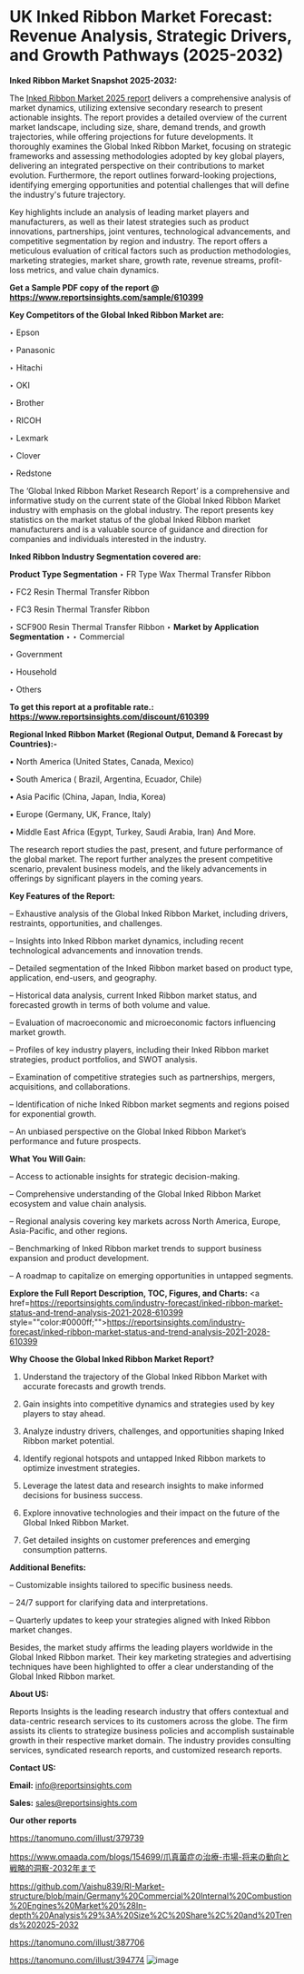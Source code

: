 # UK Inked Ribbon Market Forecast: Revenue Analysis, Strategic Drivers, and Growth Pathways (2025-2032)

<strong>Inked Ribbon Market Snapshot 2025-2032:</strong>

The <a href=https://www.reportsinsights.com/sample/610399>Inked Ribbon Market 2025 report</a> delivers a comprehensive analysis of market dynamics, utilizing extensive secondary research to present actionable insights. The report provides a detailed overview of the current market landscape, including size, share, demand trends, and growth trajectories, while offering projections for future developments. It thoroughly examines the Global Inked Ribbon Market, focusing on strategic frameworks and assessing methodologies adopted by key global players, delivering an integrated perspective on their contributions to market evolution. Furthermore, the report outlines forward-looking projections, identifying emerging opportunities and potential challenges that will define the industry's future trajectory.

Key highlights include an analysis of leading market players and manufacturers, as well as their latest strategies such as product innovations, partnerships, joint ventures, technological advancements, and competitive segmentation by region and industry. The report offers a meticulous evaluation of critical factors such as production methodologies, marketing strategies, market share, growth rate, revenue streams, profit-loss metrics, and value chain dynamics.

<strong>Get a Sample PDF copy of the report @ <a href=https://www.reportsinsights.com/sample/610399 style=color:#0000ff;>https://www.reportsinsights.com/sample/610399</a></strong>

<strong>Key Competitors of the Global Inked Ribbon Market are:</strong>

‣ Epson

‣ Panasonic

‣ Hitachi

‣ OKI

‣ Brother

‣ RICOH

‣ Lexmark

‣ Clover

‣ Redstone

The ‘Global Inked Ribbon Market Research Report’ is a comprehensive and informative study on the current state of the Global Inked Ribbon Market industry with emphasis on the global industry. The report presents key statistics on the market status of the global Inked Ribbon market manufacturers and is a valuable source of guidance and direction for companies and individuals interested in the industry.

<strong>Inked Ribbon Industry Segmentation covered are:</strong>

<strong>Product Type Segmentation</strong>
‣
FR Type Wax Thermal Transfer Ribbon

‣ FC2 Resin Thermal Transfer Ribbon

‣ FC3 Resin Thermal Transfer Ribbon

‣ SCF900 Resin Thermal Transfer Ribbon
‣ 
<strong>Market by Application Segmentation</strong>
‣
‣  Commercial

‣ Government

‣ Household

‣ Others

<strong>To get this report at a profitable rate.: <a href=https://www.reportsinsights.com/discount/610399 style=color:#0000ff;>https://www.reportsinsights.com/discount/610399</a></strong>

<strong>Regional Inked Ribbon Market (Regional Output, Demand &amp; Forecast by Countries):-</strong>

• North America (United States, Canada, Mexico)

• South America ( Brazil, Argentina, Ecuador, Chile)

• Asia Pacific (China, Japan, India, Korea)

• Europe (Germany, UK, France, Italy)

• Middle East Africa (Egypt, Turkey, Saudi Arabia, Iran) And More.

The research report studies the past, present, and future performance of the global market. The report further analyzes the present competitive scenario, prevalent business models, and the likely advancements in offerings by significant players in the coming years.

<strong>Key Features of the Report:</strong>

– Exhaustive analysis of the Global Inked Ribbon Market, including drivers, restraints, opportunities, and challenges.

– Insights into Inked Ribbon market dynamics, including recent technological advancements and innovation trends.

– Detailed segmentation of the Inked Ribbon market based on product type, application, end-users, and geography.

– Historical data analysis, current Inked Ribbon market status, and forecasted growth in terms of both volume and value.

– Evaluation of macroeconomic and microeconomic factors influencing market growth.

– Profiles of key industry players, including their Inked Ribbon market strategies, product portfolios, and SWOT analysis.

– Examination of competitive strategies such as partnerships, mergers, acquisitions, and collaborations.

– Identification of niche Inked Ribbon market segments and regions poised for exponential growth.

– An unbiased perspective on the Global Inked Ribbon Market’s performance and future prospects.

<strong>What You Will Gain:</strong>

– Access to actionable insights for strategic decision-making.

– Comprehensive understanding of the Global Inked Ribbon Market ecosystem and value chain analysis.

– Regional analysis covering key markets across North America, Europe, Asia-Pacific, and other regions.

– Benchmarking of Inked Ribbon market trends to support business expansion and product development.

– A roadmap to capitalize on emerging opportunities in untapped segments.

<strong>Explore the Full Report Description, TOC, Figures, and Charts:</strong>
<a href=https://reportsinsights.com/industry-forecast/inked-ribbon-market-status-and-trend-analysis-2021-2028-610399 style=""color:#0000ff;"">https://reportsinsights.com/industry-forecast/inked-ribbon-market-status-and-trend-analysis-2021-2028-610399</a>

<strong>Why Choose the Global Inked Ribbon Market Report?</strong>

1. Understand the trajectory of the Global Inked Ribbon Market with accurate forecasts and growth trends.

2. Gain insights into competitive dynamics and strategies used by key players to stay ahead.

3. Analyze industry drivers, challenges, and opportunities shaping Inked Ribbon market potential.

4. Identify regional hotspots and untapped Inked Ribbon markets to optimize investment strategies.

5. Leverage the latest data and research insights to make informed decisions for business success.

6. Explore innovative technologies and their impact on the future of the Global Inked Ribbon Market.

7. Get detailed insights on customer preferences and emerging consumption patterns.

<strong>Additional Benefits:</strong>

– Customizable insights tailored to specific business needs.

– 24/7 support for clarifying data and interpretations.

– Quarterly updates to keep your strategies aligned with Inked Ribbon market changes.

Besides, the market study affirms the leading players worldwide in the Global Inked Ribbon market. Their key marketing strategies and advertising techniques have been highlighted to offer a clear understanding of the Global Inked Ribbon market.

<strong><strong>About US</strong>:</strong>

Reports Insights is the leading research industry that offers contextual and data-centric research services to its customers across the globe. The firm assists its clients to strategize business policies and accomplish sustainable growth in their respective market domain. The industry provides consulting services, syndicated research reports, and customized research reports.

<strong>Contact US:</strong>

<p class=><b>Email:</b> <a href=mailto:info@reportsinsights.com>info@reportsinsights.com</a></p>
<p class=><b>Sales:</b> <a href=mailto:sales@reportsinsights.com>sales@reportsinsights.com</a></p>

<strong>Our other reports</strong>

<a href=https://tanomuno.com/illust/379739>https://tanomuno.com/illust/379739</a>

<a href=https://www.omaada.com/blogs/154699/爪真菌症の治療-市場-将来の動向と戦略的洞察-2032年まで>https://www.omaada.com/blogs/154699/爪真菌症の治療-市場-将来の動向と戦略的洞察-2032年まで</a>

<a href=https://github.com/Vaishu839/RI-Market-structure/blob/main/Germany%20Commercial%20Internal%20Combustion%20Engines%20Market%20%28In-depth%20Analysis%29%3A%20Size%2C%20Share%2C%20and%20Trends%202025-2032>https://github.com/Vaishu839/RI-Market-structure/blob/main/Germany%20Commercial%20Internal%20Combustion%20Engines%20Market%20%28In-depth%20Analysis%29%3A%20Size%2C%20Share%2C%20and%20Trends%202025-2032</a>

<a href=https://tanomuno.com/illust/387706>https://tanomuno.com/illust/387706</a>

<a href=https://tanomuno.com/illust/394774>https://tanomuno.com/illust/394774</a>
![image](https://github.com/user-attachments/assets/d16afe15-92ed-4667-a996-f441e2ed58ff)
